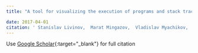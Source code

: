 ```yaml
---
title: "A tool for visualizing the execution of programs and stack traces especially suited for novice programmers"

date: 2017-04-01
citation: ' Stanislav Livinov,  Marat Mingazov,  Vladislav Myachikov,  Vladimir Ivanov,  Yuliya Palamarchuk,  Pavel Sozonov,  Giancarlo Succi, &quot;A tool for visualizing the execution of programs and stack traces especially suited for novice programmers.&quot;, 2017.'
---
```

Use [Google Scholar](https://scholar.google.com/scholar?q=A+tool+for+visualizing+the+execution+of+programs+and+stack+traces+especially+suited+for+novice+programmers){:target="_blank"} for full citation